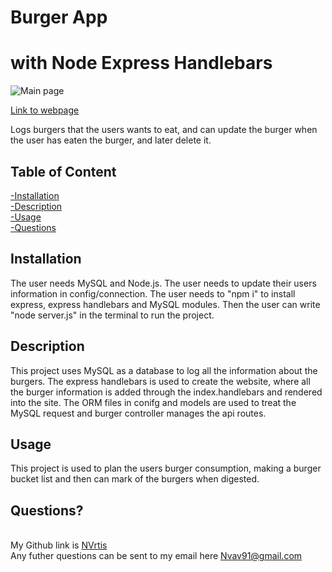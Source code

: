 # Burger App  
# with Node Express Handlebars
  
  ![Main page](./assets/img/none.jpg)


  [Link to webpage](https://github.com/Nvrtis/burger_node_exphab )
  
  Logs burgers that the users wants to eat, and can update the burger when the user has eaten the burger, and later delete it.   
    
  ## Table of Content
  [-Installation](#Installation)  
  [-Description](#Description)    
  [-Usage](#Usage)  
  [-Questions](#Questions)  
  
  
  ## Installation  
  The user needs MySQL and Node.js. The user needs to update their users information in config/connection. The user needs to "npm i" to install express, express handlebars and MySQL modules. Then the user can write "node server.js" in the terminal to run the project.

  ## Description  
  This project uses MySQL as a database to log all the information about the burgers. The express handlebars is used to create the website, where all the burger information is added through the index.handlebars and rendered into the site. The ORM files in conifg and models are used to treat the MySQL request and burger controller manages the api routes. 

  ## Usage  
  This project is used to plan the users burger consumption, making a burger bucket list and then can mark of the burgers when digested.
  
  
  ## Questions?  
  
  <br/> My Github link is [NVrtis](https://github.com/NVrtis)
  <br/> Any futher questions can be sent to my email here  <Nvav91@gmail.com>

  
 
  
  